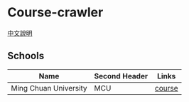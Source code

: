 Course-crawler
================
[中文說明](README-zh.md)

## Schools
| Name  | Second Header | Links
| ------------- | ------------- | ------------- |
| Ming Chuan University  | MCU  | [course](../../tree/mcu)
